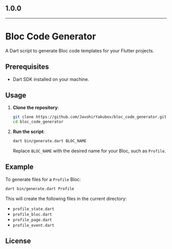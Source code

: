 ## 1.0.0
---
# Bloc Code Generator

A Dart script to generate Bloc code templates for your Flutter projects.

## Prerequisites

- Dart SDK installed on your machine.

## Usage

1. **Clone the repository**:
   ```bash
   git clone https://github.com/JavohirYakubov/bloc_code_generator.git
   cd bloc_code_generator
   ```

2. **Run the script**:
   ```bash
   dart bin/generate.dart BLOC_NAME
   ```

   Replace `BLOC_NAME` with the desired name for your Bloc, such as `Profile`.

## Example

To generate files for a `Profile` Bloc:
```bash
dart bin/generate.dart Profile
```

This will create the following files in the current directory:
- `profile_state.dart`
- `profile_bloc.dart`
- `profile_page.dart`
- `profile_event.dart`

## License
